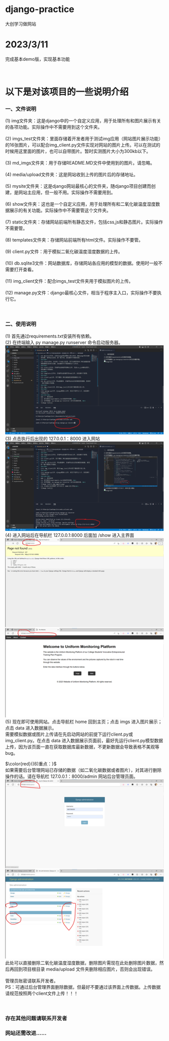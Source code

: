 # django-practice
大创学习做网站
<br>
# 2023/3/11
完成基本demo版，实现基本功能
<br><br><br>
# 以下是对该项目的一些说明介绍
### 一、文件说明
(1) img文件夹：这是django中的一个自定义应用，用于处理所有和图片展示有关的各项功能。实际操作中不需要用到这个文件夹。
<br><br>
(2) imgs_test文件夹：里面存储着开发者用于测试img应用（网站图片展示功能）的16张图片，可以配合img_client.py文件实现对网站的图片上传。可以在测试的时候用这里面的图片，也可以自带图片。暂时实测图片大小为300kb以下。
<br><br>
(3) md_imgs文件夹：用于存储README.MD文件中使用到的图片。请忽略。
<br><br>
(4) media/upload文件夹：这是网站收到上传的图片后的存储地址。
<br><br>
(5) mysite文件夹：这是django网站最核心的文件夹，随django项目创建而创建，是网站主应用，但一般不用。实际操作不需要用到。
<br><br>
(6) show文件夹：这也是一个自定义应用，用于处理所有和二氧化碳温度湿度数据展示的有关功能。实际操作中不需要管这个文件夹。
<br><br>
(7) static文件夹：存储网站前端所有静态文件，包括css,js和静态图片。实际操作不需要管。
<br><br>
(8) templates文件夹：存储网站前端所有html文件。实际操作不要管。
<br><br>
(9) client.py文件：用于模拟二氧化碳温度湿度数据的上传。
<br><br>
(10) db.sqlite3文件：网站数据库，存储网站各应用的模型的数据。使用时一般不需要打开查看。
<br><br>
(11) img_client文件：配合imgs_test文件夹用于模拟图片的上传。
<br><br>
(12) manage.py文件：django最核心文件，相当于程序主入口，实际操作不要执行它。
<br><br><br>
### 二、使用说明
(1) 首先通过requirements.txt安装所有依赖。<br>
(2) 在终端输入 py manage.py runserver 命令启动服务器。<br>
![image text](./md_imgs/1.png)
(3) 点击执行后出现的 127.0.0.1：8000 进入网站<br>
![image text](./md_imgs/2.png)
(4) 进入网站后在导航栏 127.0.0.1:8000 后面加 /show 进入主界面<br>
![image text](./md_imgs/3.png)
![image text](./md_imgs/4.png)
(5) 现在即可使用网站。点击导航栏 home 回到主页；点击 imgs 进入图片展示；点击 data 进入数据展示。<br>
需要模拟数据或图片上传请在先启动网站的前提下运行client.py或img_client.py。在点击 data 进入数据展示页面前，最好先运行client.py模型数据上传，因为该页面一直在获取数据库最新数据，不更新数据会导致表格不美观等bug。<br>
<!-- <p style='color:red;'>(6)重点：</p> -->
$\color{red}{(6)重点：}$<br>
如果需要后台管理网站已存储的数据（如二氧化碳数据或者图片），对其进行删除操作的话。请在导航栏 127.0.0.1：8000/admin 网站后台管理员面。
![image text](./md_imgs/5.png)
![image text](./md_imgs/6.png)
<br>
此处可以直接删除二氧化碳温度湿度数据，删除图片需现在此处删除图片数据，然后再回到项目根目录 media/upload 文件夹删除相应图片，否则会出现错误。
<br><br>
管理员账密请联系开发者。<br>
PS：可通过后台管理界面删除数据，但最好不要通过该界面上传数据。上传数据请规范按照两个client文件上传！！！
<br><br><br>

### 存在其他问题请联系开发者
### 网站还需改进......